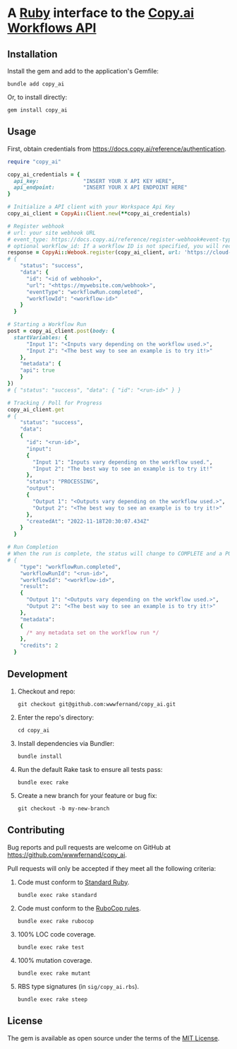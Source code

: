 # A [Ruby](https://www.ruby-lang.org) interface to the [Copy.ai Workflows API](https://docs.copy.ai/docs/getting-started)

## Installation

Install the gem and add to the application's Gemfile:

    bundle add copy_ai

Or, to install directly:

    gem install copy_ai

## Usage

First, obtain credentials from <https://docs.copy.ai/reference/authentication>.

```ruby
require "copy_ai"

copy_ai_credentials = {
  api_key:              "INSERT YOUR X API KEY HERE",
  api_endpoint:         "INSERT YOUR X API ENDPOINT HERE"
}

# Initialize a API client with your Workspace Api Key
copy_ai_client = CopyAi::Client.new(**copy_ai_credentials)

# Register webhook
# url: your site webhook URL
# event_type: https://docs.copy.ai/reference/register-webhook#event-types
# optional workflow_id: If a workflow ID is not specified, you will receive events for all workflows in your workspace.
response = CopyAi::Webook.register(copy_ai_client, url: 'https://cloud-asm.com/webhook', event_type: 'workflowRun.completed', workflow_id: <workflow-id>)
# {
    "status": "success",
    "data": {
      "id": "<id of webhook>",
      "url": "<https://mywebsite.com/webhook>",
      "eventType": "workflowRun.completed",
      "workflowId": "<workflow-id>"
    }
  }

# Starting a Workflow Run
post = copy_ai_client.post(body: {
  startVariables: {
	  "Input 1": "<Inputs vary depending on the workflow used.>",
	  "Input 2": "<The best way to see an example is to try it!>"
	},
	"metadata": {
    "api": true
	}
})
# { "status": "success", "data": { "id": "<run-id>" } }

# Tracking / Poll for Progress
copy_ai_client.get
# {
    "status": "success",
    "data":
    {
      "id": "<run-id>",
      "input":
      { 
        "Input 1": "Inputs vary depending on the workflow used.",
        "Input 2": "The best way to see an example is to try it!" 
      },
      "status": "PROCESSING",
      "output":
      {
        "Output 1": "<Outputs vary depending on the workflow used.>",
        "Output 2": "<The best way to see an example is to try it!>"
      },
      "createdAt": "2022-11-18T20:30:07.434Z"
    }
  }

# Run Completion
# When the run is complete, the status will change to COMPLETE and a POST request will be sent to the registered webhooks to notify of the workflow's completion.
# {
    "type": "workflowRun.completed",
    "workflowRunId": "<run-id>",
    "workflowId": "<workflow-id>",
    "result":
    {
      "Output 1": "<Outputs vary depending on the workflow used.>",
      "Output 2": "<The best way to see an example is to try it!>"
    },
    "metadata":
    {
      /* any metadata set on the workflow run */
    },
    "credits": 2 
  }
```

## Development

1. Checkout and repo:

       git checkout git@github.com:wwwfernand/copy_ai.git

2. Enter the repo's directory:

       cd copy_ai

3. Install dependencies via Bundler:

       bundle install

4. Run the default Rake task to ensure all tests pass:

       bundle exec rake

5. Create a new branch for your feature or bug fix:

       git checkout -b my-new-branch

## Contributing

Bug reports and pull requests are welcome on GitHub at https://github.com/wwwfernand/copy_ai.

Pull requests will only be accepted if they meet all the following criteria:

1. Code must conform to [Standard Ruby](https://github.com/standardrb/standard#readme).

       bundle exec rake standard

2. Code must conform to the [RuboCop rules](https://github.com/rubocop/rubocop#readme).

       bundle exec rake rubocop

3. 100% LOC code coverage.

       bundle exec rake test

4. 100% mutation coverage.

       bundle exec rake mutant

5. RBS type signatures (in `sig/copy_ai.rbs`).

       bundle exec rake steep

## License
The gem is available as open source under the terms of the [MIT License](https://opensource.org/licenses/MIT).
